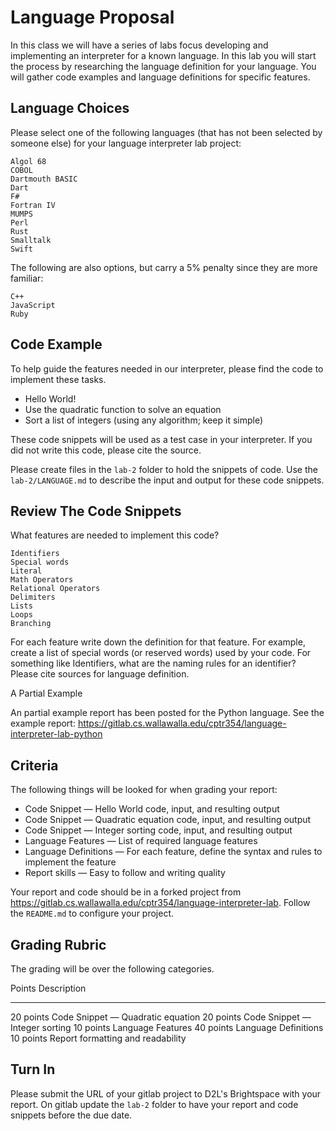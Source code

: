 # Language Proposal

In this class we will have a series of labs focus developing and implementing an interpreter for a known language.
In this lab you will start the process by researching the language definition for your language.
You will gather code examples and language definitions for specific features.

## Language Choices

Please select one of the following languages (that has not been selected by someone else) for your language interpreter lab project:


    Algol 68
    COBOL
    Dartmouth BASIC
    Dart
    F#
    Fortran IV
    MUMPS
    Perl
    Rust
    Smalltalk
    Swift


The following are also options, but carry a 5% penalty since they are more familiar:


    C++
    JavaScript
    Ruby


## Code Example

To help guide the features needed in our interpreter, please find the code to implement these tasks.

* Hello World!
* Use the quadratic function to solve an equation
* Sort a list of integers (using any algorithm; keep it simple)

These code snippets will be used as a test case in your interpreter.
If you did not write this code, please cite the source.

Please create files in the `lab-2` folder to hold the snippets of code.
Use the `lab-2/LANGUAGE.md` to describe the input and output for these code snippets.

## Review The Code Snippets

What features are needed to implement this code?

    Identifiers
    Special words
    Literal
    Math Operators
    Relational Operators
    Delimiters
    Lists
    Loops
    Branching

For each feature write down the definition for that feature. For example, create a list of special words (or reserved words) used by your code.
For something like Identifiers, what are the naming rules for an identifier? Please cite sources for language definition.

A Partial Example

An partial example report has been posted for the Python language.
See the example report: <https://gitlab.cs.wallawalla.edu/cptr354/language-interpreter-lab-python>


## Criteria

The following things will be looked for when grading your report:

* Code Snippet — Hello World code, input, and resulting output
* Code Snippet — Quadratic equation code, input, and resulting output
* Code Snippet — Integer sorting code, input, and resulting output
* Language Features — List of required language features
* Language Definitions — For each feature, define the syntax and rules to implement the feature
* Report skills — Easy to follow and writing quality

Your report and code should be in a forked project from <https://gitlab.cs.wallawalla.edu/cptr354/language-interpreter-lab>. Follow the `README.md` to configure your project.

## Grading Rubric

The grading will be over the following categories.

Points      Description
----------- ------------------------------------
20 points   Code Snippet — Quadratic equation
20 points   Code Snippet — Integer sorting
10 points   Language Features
40 points   Language Definitions
10 points   Report formatting and readability

## Turn In

Please submit the URL of your gitlab project to D2L's Brightspace with your report.
On gitlab update the `lab-2` folder to have your report and code snippets before the due date.
